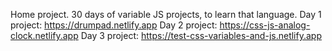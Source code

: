 Home project.
30 days of variable JS projects, to learn that language.
Day 1 project: https://drumpad.netlify.app
Day 2 project: https://css-js-analog-clock.netlify.app
Day 3 project: https://test-css-variables-and-js.netlify.app
